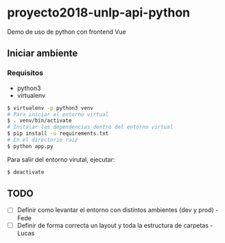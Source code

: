 # proyecto2018-unlp-api-python
Demo de uso de python con frontend Vue

## Iniciar ambiente

### Requisitos

- python3
- virtualenv

```bash
$ virtualenv -p python3 venv
# Para iniciar el entorno virtual
$ . venv/bin/activate
# Instalar las dependencias dentro del entorno virtual
$ pip install -u requirements.txt
# En el directorio raiz
$ python app.py
```

Para salir del entorno virutal, ejecutar:

```bash
$ deactivate
```

TODO
----

- [ ] Definir como levantar el entorno con distintos ambientes (dev y prod) - Fede
- [ ] Definir de forma correcta un layout y toda la estructura de carpetas - Lucas
